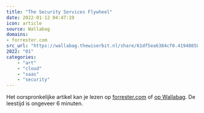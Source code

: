 ```yaml
---
title: "The Security Services Flywheel"
date: 2022-01-12 04:47:19
icon: article
source: Wallabag
domains:
- forrester.com
src_url: "https://wallabag.thewiserbit.nl/share/61df5ea6384cf0.41940858"
2022: "01"
categories:
    - "art"
    - "cloud"
    - "saas"
    - "security"
---
```

Het oorspronkelijke artikel kan je lezen op [forrester.com](https://www.forrester.com/blogs/the-security-services-flywheel/) of [op Wallabag](https://wallabag.thewiserbit.nl/share/61df5ea6384cf0.41940858). De leestijd is ongeveer 6 minuten.